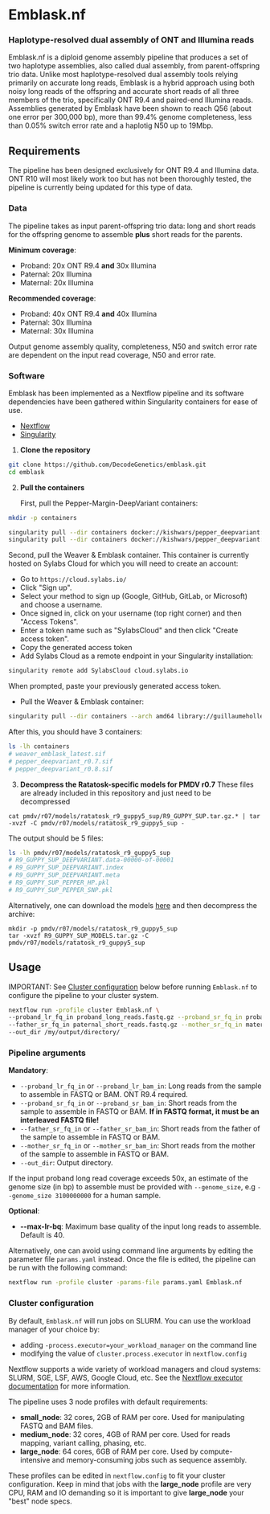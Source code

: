 # Emblask.nf #

### Haplotype-resolved dual assembly of ONT and Illumina reads ###

Emblask.nf is a diploid genome assembly pipeline that produces a set of two haplotype assemblies, also called dual assembly, from parent-offspring trio data. Unlike most haplotype-resolved dual assembly tools relying primarily on accurate long reads, Emblask is a hybrid approach using both noisy long reads of the offspring and accurate short reads of all three members of the trio, specifically ONT R9.4 and paired-end Illumina reads. Assemblies generated by Emblask have been shown to reach Q56 (about one error per 300,000 bp), more than 99.4% genome completeness, less than 0.05% switch error rate and a haplotig N50 up to 19Mbp.

## Requirements ##

The pipeline has been designed exclusively for ONT R9.4 and Illumina data. ONT R10 will most likely work too but has not been thoroughly tested, the pipeline is currently being updated for this type of data.

### Data ###

The pipeline takes as input parent-offspring trio data: long and short reads for the offspring genome to assemble **plus** short reads for the parents.

**Minimum coverage**:
* Proband: 20x ONT R9.4 **and** 30x Illumina
* Paternal: 20x Illumina
* Maternal: 20x Illumina

**Recommended coverage**:
* Proband: 40x ONT R9.4 **and** 40x Illumina
* Paternal: 30x Illumina
* Maternal: 30x Illumina

Output genome assembly quality, completeness, N50 and switch error rate are dependent on the input read coverage, N50 and error rate.

### Software ###

Emblask has been implemented as a Nextflow pipeline and its software dependencies have been gathered within Singularity containers for ease of use.

* [Nextflow](https://www.nextflow.io/)
* [Singularity](https://apptainer.org/)

1. **Clone the repository**
  ```bash
  git clone https://github.com/DecodeGenetics/emblask.git
  cd emblask
  ```

2. **Pull the containers**

   First, pull the Pepper-Margin-DeepVariant containers:
  ```bash
  mkdir -p containers

  singularity pull --dir containers docker://kishwars/pepper_deepvariant:r0.8
  singularity pull --dir containers docker://kishwars/pepper_deepvariant:r0.7
  ```

  Second, pull the Weaver & Emblask container. This container is currently hosted on Sylabs Cloud for which you will need to create an account:
  - Go to `https://cloud.sylabs.io/`
  - Click "Sign up".
  - Select your method to sign up (Google, GitHub, GitLab, or Microsoft) and choose a username.
  - Once signed in, click on your username (top right corner) and then "Access Tokens".
  - Enter a token name such as "SylabsCloud" and then click "Create access token".
  - Copy the generated access token
  - Add Sylabs Cloud as a remote endpoint in your Singularity installation:
  ```bash
  singularity remote add SylabsCloud cloud.sylabs.io
  ```
  When prompted, paste your previously generated access token.
  - Pull the Weaver & Emblask container:
  ```bash
  singularity pull --dir containers --arch amd64 library://guillaumeholley/weaver_emblask/weaver_emblask:latest
  ```

  After this, you should have 3 containers:
  ```bash
  ls -lh containers
  # weaver_emblask_latest.sif
  # pepper_deepvariant_r0.7.sif
  # pepper_deepvariant_r0.8.sif
  ```

3. **Decompress the Ratatosk-specific models for PMDV r0.7**
These files are already included in this repository and just need to be decompressed
```
cat pmdv/r07/models/ratatosk_r9_guppy5_sup/R9_GUPPY_SUP.tar.gz.* | tar -xvzf -C pmdv/r07/models/ratatosk_r9_guppy5_sup -
```
The output should be 5 files:
```bash
ls -lh pmdv/r07/models/ratatosk_r9_guppy5_sup
# R9_GUPPY_SUP_DEEPVARIANT.data-00000-of-00001
# R9_GUPPY_SUP_DEEPVARIANT.index
# R9_GUPPY_SUP_DEEPVARIANT.meta
# R9_GUPPY_SUP_PEPPER_HP.pkl
# R9_GUPPY_SUP_PEPPER_SNP.pkl
```

Alternatively, one can download the models [here](https://drive.google.com/file/d/1AbkKIGY19xbnvVI6PUF_R4YhVOLeXiZw/view?usp=sharing) and then decompress the archive:
```
mkdir -p pmdv/r07/models/ratatosk_r9_guppy5_sup
tar -xvzf R9_GUPPY_SUP_MODELS.tar.gz -C pmdv/r07/models/ratatosk_r9_guppy5_sup
```

## Usage ##

IMPORTANT: See [Cluster configuration](#cluster-configuration) below before running `Emblask.nf` to configure the pipeline to your cluster system.

```bash
nextflow run -profile cluster Emblask.nf \
--proband_lr_fq_in proband_long_reads.fastq.gz --proband_sr_fq_in proband_short_reads.fastq.gz \
--father_sr_fq_in paternal_short_reads.fastq.gz --mother_sr_fq_in maternal_short_reads.fastq.gz \
--out_dir /my/output/directory/
```

### Pipeline arguments

**Mandatory**:
- `--proband_lr_fq_in` or `--proband_lr_bam_in`: Long reads from the sample to assemble in FASTQ or BAM. ONT R9.4 required.
- `--proband_sr_fq_in` or `--proband_sr_bam_in`: Short reads from the sample to assemble in FASTQ or BAM. **If in FASTQ format, it must be an interleaved FASTQ file!**
- `--father_sr_fq_in` or `--father_sr_bam_in`: Short reads from the father of the sample to assemble in FASTQ or BAM.
- `--mother_sr_fq_in` or `--mother_sr_bam_in`: Short reads from the mother of the sample to assemble in FASTQ or BAM.
- `--out_dir`: Output directory.

If the input proband long read coverage exceeds 50x, an estimate of the genome size (in bp) to assemble must be provided with `--genome_size`, e.g `--genome_size 3100000000` for a human sample.

**Optional**:
- **--max-lr-bq**: Maximum base quality of the input long reads to assemble. Default is 40.

Alternatively, one can avoid using command line arguments by editing the parameter file `params.yaml` instead. Once the file is edited, the pipeline can be run with the following command:
```bash
nextflow run -profile cluster -params-file params.yaml Emblask.nf
```

### Cluster configuration

By default, `Emblask.nf` will run jobs on SLURM. You can use the workload manager of your choice by:
- adding `-process.executor=your_workload_manager` on the command line
- modifying the value of `cluster.process.executor` in `nextflow.config`

Nextflow supports a wide variety of workload managers and cloud systems: SLURM, SGE, LSF, AWS, Google Cloud, etc. See the [Nextflow executor documentation](https://www.nextflow.io/docs/latest/executor.html) for more information.

The pipeline uses 3 node profiles with default requirements:
- **small_node**: 32 cores, 2GB of RAM per core. Used for manipulating FASTQ and BAM files.
- **medium_node**: 32 cores, 4GB of RAM per core. Used for reads mapping, variant calling, phasing, etc.
- **large_node**: 64 cores, 6GB of RAM per core. Used by compute-intensive and memory-consuming jobs such as sequence assembly.

These profiles can be edited in `nextflow.config` to fit your cluster configuration. Keep in mind that jobs with the **large_node** profile are very CPU, RAM and IO demanding so it is important to give **large_node** your "best" node specs.
